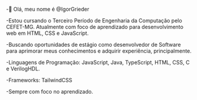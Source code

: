 -👋 Olá, meu nome é @IgorGrieder

-Estou cursando o Terceiro Período de Engenharia da Computação pelo CEFET-MG.
Atualmente com foco de aprendizado para desenvolvimento web em HTML, CSS e JavaScript.

-Buscando oportunidades de estágio como desenvolvedor de Software para aprimorar meus conhecimentos e adquirir experiência, principalmente.

-Linguagens de Programação: JavaScript, Java, TypeScript, HTML, CSS, C e VerilogHDL.

-Frameworks: TailwindCSS

-Sempre com foco no aprendizado.

<!---
IgorGrieder/IgorGrieder is a ✨ special ✨ repository because its `README.md` (this file) appears on your GitHub profile.
You can click the Preview link to take a look at your changes.
--->
